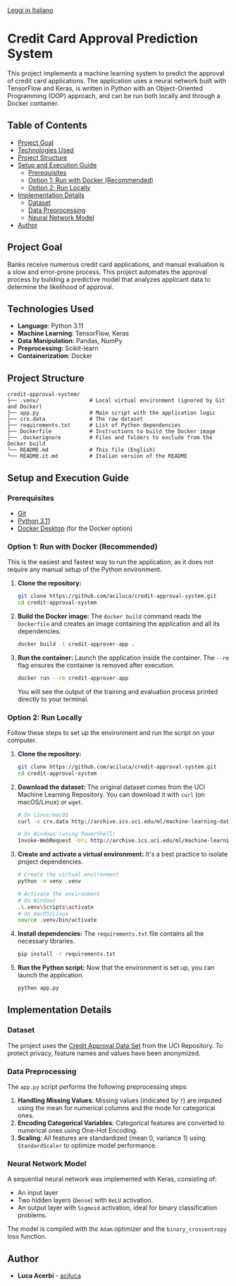 [Leggi in Italiano](README.it.md)

# Credit Card Approval Prediction System

This project implements a machine learning system to predict the approval of credit card applications. The application uses a neural network built with TensorFlow and Keras, is written in Python with an Object-Oriented Programming (OOP) approach, and can be run both locally and through a Docker container.

## Table of Contents

- [Project Goal](#project-goal)
- [Technologies Used](#technologies-used)
- [Project Structure](#project-structure)
- [Setup and Execution Guide](#setup-and-execution-guide)
  - [Prerequisites](#prerequisites)
  - [Option 1: Run with Docker (Recommended)](#option-1-run-with-docker-recommended)
  - [Option 2: Run Locally](#option-2-run-locally)
- [Implementation Details](#implementation-details)
  - [Dataset](#dataset)
  - [Data Preprocessing](#data-preprocessing)
  - [Neural Network Model](#neural-network-model)
- [Author](#author)

## Project Goal

Banks receive numerous credit card applications, and manual evaluation is a slow and error-prone process. This project automates the approval process by building a predictive model that analyzes applicant data to determine the likelihood of approval.

## Technologies Used

- **Language**: Python 3.11
- **Machine Learning**: TensorFlow, Keras
- **Data Manipulation**: Pandas, NumPy
- **Preprocessing**: Scikit-learn
- **Containerization**: Docker

## Project Structure

```
credit-approval-system/
├── .venv/                # Local virtual environment (ignored by Git and Docker)
├── app.py                # Main script with the application logic
├── crx.data              # The raw dataset
├── requirements.txt      # List of Python dependencies
├── Dockerfile            # Instructions to build the Docker image
├── .dockerignore         # Files and folders to exclude from the Docker build
└── README.md             # This file (English)
└── README.it.md          # Italian version of the README
```

## Setup and Execution Guide

### Prerequisites

- [Git](https://git-scm.com/)
- [Python 3.11](https://www.python.org/downloads/)
- [Docker Desktop](https://www.docker.com/products/docker-desktop/) (for the Docker option)

### Option 1: Run with Docker (Recommended)

This is the easiest and fastest way to run the application, as it does not require any manual setup of the Python environment.

1.  **Clone the repository:**
    ```bash
    git clone https://github.com/aciluca/credit-approval-system.git
    cd credit-approval-system
    ```

2.  **Build the Docker image:**
    The `docker build` command reads the `Dockerfile` and creates an image containing the application and all its dependencies.
    ```bash
    docker build -t credit-approver-app .
    ```

3.  **Run the container:**
    Launch the application inside the container. The `--rm` flag ensures the container is removed after execution.
    ```bash
    docker run --rm credit-approver-app
    ```
    You will see the output of the training and evaluation process printed directly to your terminal.

### Option 2: Run Locally

Follow these steps to set up the environment and run the script on your computer.

1.  **Clone the repository:**
    ```bash
    git clone https://github.com/aciluca/credit-approval-system.git
    cd credit-approval-system
    ```

2.  **Download the dataset:**
    The original dataset comes from the UCI Machine Learning Repository. You can download it with `curl` (on macOS/Linux) or `wget`.
    ```bash
    # On Linux/macOS
    curl -o crx.data http://archive.ics.uci.edu/ml/machine-learning-databases/credit-screening/crx.data

    # On Windows (using PowerShell)
    Invoke-WebRequest -Uri http://archive.ics.uci.edu/ml/machine-learning-databases/credit-screening/crx.data -OutFile crx.data
    ```

3.  **Create and activate a virtual environment:**
    It's a best practice to isolate project dependencies.
    ```bash
    # Create the virtual environment
    python -m venv .venv

    # Activate the environment
    # On Windows
    .\.venv\Scripts\activate
    # On macOS/Linux
    source .venv/bin/activate
    ```

4.  **Install dependencies:**
    The `requirements.txt` file contains all the necessary libraries.
    ```bash
    pip install -r requirements.txt
    ```

5.  **Run the Python script:**
    Now that the environment is set up, you can launch the application.
    ```bash
    python app.py
    ```

## Implementation Details

### Dataset

The project uses the [Credit Approval Data Set](http://archive.ics.uci.edu/ml/datasets/Credit+Approval) from the UCI Repository. To protect privacy, feature names and values have been anonymized.

### Data Preprocessing

The `app.py` script performs the following preprocessing steps:
1.  **Handling Missing Values**: Missing values (indicated by `?`) are imputed using the mean for numerical columns and the mode for categorical ones.
2.  **Encoding Categorical Variables**: Categorical features are converted to numerical ones using One-Hot Encoding.
3.  **Scaling**: All features are standardized (mean 0, variance 1) using `StandardScaler` to optimize model performance.

### Neural Network Model

A sequential neural network was implemented with Keras, consisting of:
-   An input layer
-   Two hidden layers (`Dense`) with `ReLU` activation.
-   An output layer with `Sigmoid` activation, ideal for binary classification problems.

The model is compiled with the `Adam` optimizer and the `binary_crossentropy` loss function.

## Author

- **Luca Acerbi** - [aciluca](https://github.com/aciluca)
